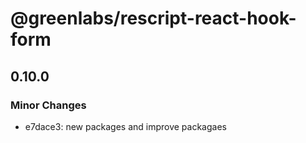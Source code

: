 # @greenlabs/rescript-react-hook-form

## 0.10.0

### Minor Changes

- e7dace3: new packages and improve packagaes
